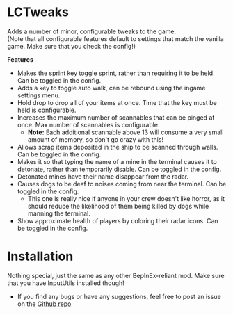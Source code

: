 # LCTweaks
Adds a number of minor, configurable tweaks to the game.<br />
(Note that all configurable features default to settings that match the vanilla game. Make sure that you check the config!)

**Features**
- Makes the sprint key toggle sprint, rather than requiring it to be held. Can be toggled in the config.
- Adds a key to toggle auto walk, can be rebound using the ingame settings menu.
- Hold drop to drop all of your items at once. Time that the key must be held is configurable.
- Increases the maximum number of scannables that can be pinged at once. Max number of scannables is configurable.
  - **Note:** Each additional scannable above 13 will consume a very small amount of memory, so don't go crazy with this!
- Allows scrap items deposited in the ship to be scanned through walls. Can be toggled in the config.
- Makes it so that typing the name of a mine in the terminal causes it to detonate, rather than temporarily disable. Can be toggled in the config.
- Detonated mines have their name disappear from the radar.
- Causes dogs to be deaf to noises coming from near the terminal. Can be toggled in the config.
  - This one is really nice if anyone in your crew doesn't like horror, as it should reduce the likelihood of them being killed by dogs while manning the terminal.
- Show approximate health of players by coloring their radar icons. Can be toggled in the config.

# Installation
Nothing special, just the same as any other BepInEx-reliant mod. Make sure that you have InputUtils installed though!

- If you find any bugs or have any suggestions, feel free to post an issue on the [Github repo](https://github.com/coderCleric/lctweaks_pub)
